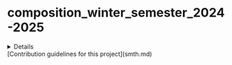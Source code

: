 # composition_winter_semester_2024-2025
<details>
  <summary>Details</summary>
  Something small enough to escape casual notice.
</details>
[Contribution guidelines for this project](smth.md)
